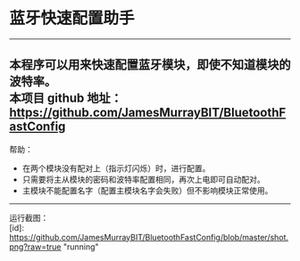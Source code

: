 # 蓝牙快速配置助手  
---------  
本程序可以用来快速配置蓝牙模块，即使不知道模块的波特率。  
本项目 github 地址： <https://github.com/JamesMurrayBIT/BluetoothFastConfig>  
---------  
帮助：  
* 在两个模块没有配对上（指示灯闪烁）时，进行配置。  
* 只需要将主从模块的密码和波特率配置相同，再次上电即可自动配对。  
* 主模块不能配置名字（配置主模块名字会失败）但不影响模块正常使用。  
---------  
运行截图：  
[id]: https://github.com/JamesMurrayBIT/BluetoothFastConfig/blob/master/shot.png?raw=true  "running"

